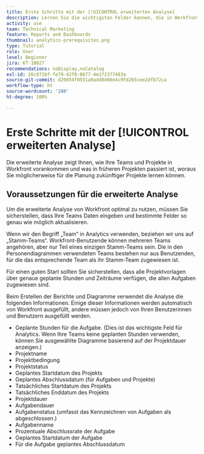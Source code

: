 ```yaml
---
title: Erste Schritte mit der [!UICONTROL erweiterten Analyse]
description: Lernen Sie die wichtigsten Felder kennen, die in Workfront aktualisiert werden müssen, damit Ihnen die erweiterte Analyse zeigt, wie Ihre Teams und Projekte in Workfront vorankommen.
activity: use
team: Technical Marketing
feature: Reports and Dashboards
thumbnail: analytics-prerequisites.png
type: Tutorial
role: User
level: Beginner
jira: KT-10027
recommendations: noDisplay,noCatalog
exl-id: 26c071bf-fe79-42f8-8677-4e172377483a
source-git-commit: d29054f0551a9add8460e4c9fd265cee2dfb72ca
workflow-type: ht
source-wordcount: '280'
ht-degree: 100%

---
```


# Erste Schritte mit der [!UICONTROL erweiterten Analyse]

Die erweiterte Analyse zeigt Ihnen, wie Ihre Teams und Projekte in Workfront vorankommen und was in früheren Projekten passiert ist, woraus Sie möglicherweise für die Planung zukünftiger Projekte lernen können.

## Voraussetzungen für die erweiterte Analyse

Um die erweiterte Analyse von Workfront optimal zu nutzen, müssen Sie sicherstellen, dass Ihre Teams Daten eingeben und bestimmte Felder so genau wie möglich aktualisieren.

Wenn wir den Begriff „Team“ in Analytics verwenden, beziehen wir uns auf „Stamm-Teams“. Workfront-Benutzende können mehreren Teams angehören, aber nur Teil eines einzigen Stamm-Teams sein. Die in den Personendiagrammen verwendeten Teams bestehen nur aus Benutzenden, für die das entsprechende Team als ihr Stamm-Team zugewiesen ist.

Für einen guten Start sollten Sie sicherstellen, dass alle Projektvorlagen über genaue geplante Stunden und Zeiträume verfügen, die allen Aufgaben zugewiesen sind.

Beim Erstellen der Berichte und Diagramme verwendet die Analyse die folgenden Informationen. Einige dieser Informationen werden automatisch von Workfront ausgefüllt, andere müssen jedoch von Ihren Benutzerinnen und Benutzern ausgefüllt werden.

* Geplante Stunden für die Aufgabe. (Dies ist das wichtigste Feld für Analytics. Wenn Ihre Teams keine geplanten Stunden verwenden, können Sie ausgewählte Diagramme basierend auf der Projektdauer anzeigen.)
* Projektname
* Projektbedingung
* Projektstatus
* Geplantes Startdatum des Projekts
* Geplantes Abschlussdatum (für Aufgaben und Projekte)
* Tatsächliches Startdatum des Projekts
* Tatsächliches Enddatum des Projekts
* Projektdauer
* Aufgabendauer
* Aufgabenstatus (umfasst das Kennzeichnen von Aufgaben als abgeschlossen.)
* Aufgabenname
* Prozentuale Abschlussrate der Aufgabe
* Geplantes Startdatum der Aufgabe
* Für die Aufgabe geplantes Abschlussdatum
